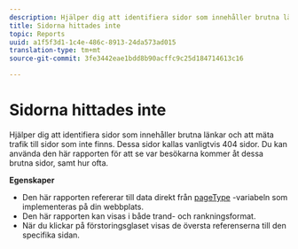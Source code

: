 ```yaml
---
description: Hjälper dig att identifiera sidor som innehåller brutna länkar och att mäta trafik till sidor som inte finns. Dessa sidor kallas vanligtvis 404 sidor. Du kan använda den här rapporten för att se var besökarna kommer åt dessa brutna sidor, samt hur ofta.
title: Sidorna hittades inte
topic: Reports
uuid: a1f5f3d1-1c4e-486c-8913-24da573ad015
translation-type: tm+mt
source-git-commit: 3fe3442eae1bdd8b90acffc9c25d184714613c16

---
```



# Sidorna hittades inte

Hjälper dig att identifiera sidor som innehåller brutna länkar och att mäta trafik till sidor som inte finns. Dessa sidor kallas vanligtvis 404 sidor. Du kan använda den här rapporten för att se var besökarna kommer åt dessa brutna sidor, samt hur ofta.

**Egenskaper**

* Den här rapporten refererar till data direkt från [pageType](https://docs.adobe.com/content/help/en/analytics/implementation/vars/page-vars/pagetype.html) -variabeln som implementeras på din webbplats.
* Den här rapporten kan visas i både trand- och rankningsformat.
* När du klickar på förstoringsglaset visas de översta referenserna till den specifika sidan.

